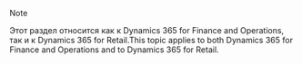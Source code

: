 > [!NOTE]
> <span data-ttu-id="946e7-101">Этот раздел относится как к Dynamics 365 for Finance and Operations, так и к Dynamics 365 for Retail.</span><span class="sxs-lookup"><span data-stu-id="946e7-101">This topic applies to both Dynamics 365 for Finance and Operations and to Dynamics 365 for Retail.</span></span> 